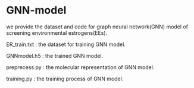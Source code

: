 # GNN-model

we provide the dataset and code for graph neural network(GNN) model of screening environmental estrogens(EEs).

ER_train.txt : the dataset for training GNN model.

GNNmodel.h5 : the trained GNN model.

preprecess.py : the molecular representation of GNN model.

training.py : the training process of GNN model.
